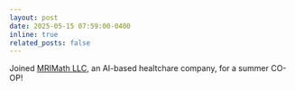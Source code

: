 ```yaml
---
layout: post
date: 2025-05-15 07:59:00-0400
inline: true
related_posts: false
---
```


Joined [MRIMath LLC](https://www.mrimath.com/home), an AI-based healtchare company, for a summer CO-OP!
